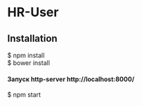 # HR-User

<h2>Installation</h2>

$ npm install <br>
$ bower install <br>


<h4>Запуск http-server http://localhost:8000/</h4>
$ npm start<br>
